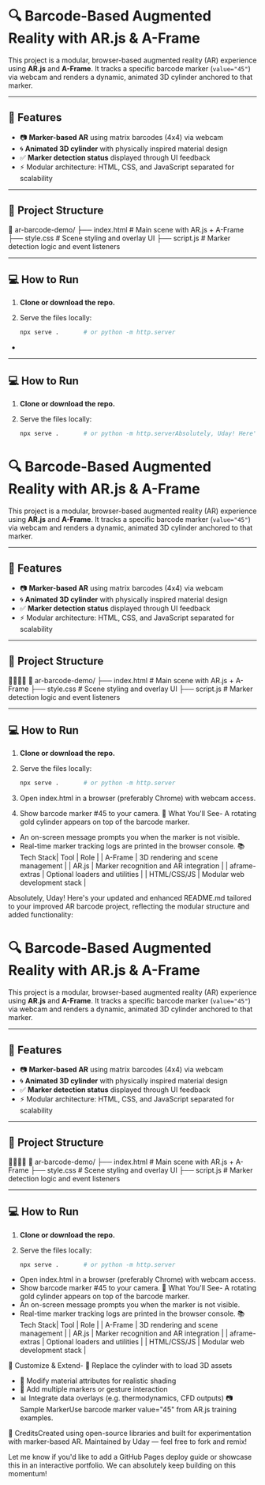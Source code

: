 # 🔍 Barcode-Based Augmented Reality with AR.js & A-Frame

This project is a modular, browser-based augmented reality (AR) experience using **AR.js** and **A-Frame**. It tracks a specific barcode marker (`value="45"`) via webcam and renders a dynamic, animated 3D cylinder anchored to that marker.

---

## 🚀 Features

- 📷 **Marker-based AR** using matrix barcodes (4x4) via webcam
- 🌀 **Animated 3D cylinder** with physically inspired material design
- ✅ **Marker detection status** displayed through UI feedback
- ⚡ Modular architecture: HTML, CSS, and JavaScript separated for scalability

---

## 🧩 Project Structure
📁 ar-barcode-demo/ ├── index.html         # Main scene with AR.js + A-Frame ├── style.css          # Scene styling and overlay UI ├── script.js          # Marker detection logic and event listeners

---

## 💻 How to Run

1. **Clone or download the repo.**

2. Serve the files locally:
   ```bash
   npx serve .       # or python -m http.server


- 

---

## 💻 How to Run

1. **Clone or download the repo.**

2. Serve the files locally:
   ```bash
   npx serve .       # or python -m http.serverAbsolutely, Uday! Here's your updated and enhanced README.md tailored to your improved AR barcode project, reflecting the modular structure and added functionality:
# 🔍 Barcode-Based Augmented Reality with AR.js & A-Frame

This project is a modular, browser-based augmented reality (AR) experience using **AR.js** and **A-Frame**. It tracks a specific barcode marker (`value="45"`) via webcam and renders a dynamic, animated 3D cylinder anchored to that marker.

---

## 🚀 Features

- 📷 **Marker-based AR** using matrix barcodes (4x4) via webcam
- 🌀 **Animated 3D cylinder** with physically inspired material design
- ✅ **Marker detection status** displayed through UI feedback
- ⚡ Modular architecture: HTML, CSS, and JavaScript separated for scalability

---

## 🧩 Project Structure


📁 ar-barcode-demo/ ├── index.html         # Main scene with AR.js + A-Frame ├── style.css          # Scene styling and overlay UI ├── script.js          # Marker detection logic and event listeners

---

## 💻 How to Run

1. **Clone or download the repo.**

2. Serve the files locally:
   ```bash
   npx serve .       # or python -m http.server


3. Open index.html in a browser (preferably Chrome) with webcam access.
4. Show barcode marker #45 to your camera.
🎯 What You'll See- A rotating gold cylinder appears on top of the barcode marker.
- An on-screen message prompts you when the marker is not visible.
- Real-time marker tracking logs are printed in the browser console.
📚 Tech Stack| Tool | Role | 
| A-Frame | 3D rendering and scene management | 
| AR.js | Marker recognition and AR integration | 
| aframe-extras | Optional loaders and utilities | 
| HTML/CSS/JS | Modular web development stack | 

Absolutely, Uday! Here's your updated and enhanced README.md tailored to your improved AR barcode project, reflecting the modular structure and added functionality:
# 🔍 Barcode-Based Augmented Reality with AR.js & A-Frame

This project is a modular, browser-based augmented reality (AR) experience using **AR.js** and **A-Frame**. It tracks a specific barcode marker (`value="45"`) via webcam and renders a dynamic, animated 3D cylinder anchored to that marker.

---

## 🚀 Features

- 📷 **Marker-based AR** using matrix barcodes (4x4) via webcam
- 🌀 **Animated 3D cylinder** with physically inspired material design
- ✅ **Marker detection status** displayed through UI feedback
- ⚡ Modular architecture: HTML, CSS, and JavaScript separated for scalability

---

## 🧩 Project Structure


📁 ar-barcode-demo/ ├── index.html         # Main scene with AR.js + A-Frame ├── style.css          # Scene styling and overlay UI ├── script.js          # Marker detection logic and event listeners

---

## 💻 How to Run

1. **Clone or download the repo.**

2. Serve the files locally:
   ```bash
   npx serve .       # or python -m http.server


- Open index.html in a browser (preferably Chrome) with webcam access.
- Show barcode marker #45 to your camera.
🎯 What You'll See- A rotating gold cylinder appears on top of the barcode marker.
- An on-screen message prompts you when the marker is not visible.
- Real-time marker tracking logs are printed in the browser console.
📚 Tech Stack| Tool | Role | 
| A-Frame | 3D rendering and scene management | 
| AR.js | Marker recognition and AR integration | 
| aframe-extras | Optional loaders and utilities | 
| HTML/CSS/JS | Modular web development stack | 

🌟 Customize & Extend- 💠 Replace the cylinder with <a-gltf-model> to load 3D assets
- 🎨 Modify material attributes for realistic shading
- 🔁 Add multiple markers or gesture interaction
- 📊 Integrate data overlays (e.g. thermodynamics, CFD outputs)
📷 Sample MarkerUse barcode marker value="45" from AR.js training examples.

🙌 CreditsCreated using open-source libraries and built for experimentation with marker-based AR.
Maintained by Uday — feel free to fork and remix!

Let me know if you'd like to add a GitHub Pages deploy guide or showcase this in an interactive portfolio. We can absolutely keep building on this momentum!
